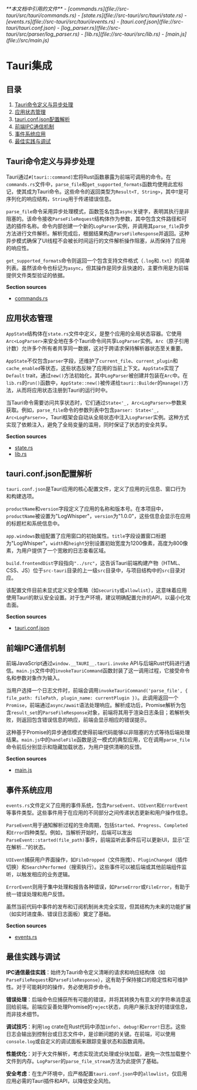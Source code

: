 <cite>
**本文档中引用的文件**   
- [commands.rs](file://src-tauri/src/tauri/commands.rs)
- [state.rs](file://src-tauri/src/tauri/state.rs)
- [events.rs](file://src-tauri/src/tauri/events.rs)
- [tauri.conf.json](file://src-tauri/tauri.conf.json)
- [log_parser.rs](file://src-tauri/src/parser/log_parser.rs)
- [lib.rs](file://src-tauri/src/lib.rs)
- [main.js](file://src/main.js)
</cite>

# Tauri集成

## 目录
1. [Tauri命令定义与异步处理](#tauri命令定义与异步处理)
2. [应用状态管理](#应用状态管理)
3. [tauri.conf.json配置解析](#tauriconfjson配置解析)
4. [前端IPC通信机制](#前端ipc通信机制)
5. [事件系统应用](#事件系统应用)
6. [最佳实践与调试](#最佳实践与调试)

## Tauri命令定义与异步处理

Tauri通过`#[tauri::command]`宏将Rust函数暴露为前端可调用的命令。在`commands.rs`文件中，`parse_file`和`get_supported_formats`函数均使用此宏标记，使其成为Tauri命令。这些命令的返回类型为`Result<T, String>`，其中`T`是可序列化的响应结构，`String`用于传递错误信息。

`parse_file`命令采用异步处理模式，函数签名包含`async`关键字，表明其执行是非阻塞的。该命令接收`ParseFileRequest`结构体作为参数，其中包含文件路径和可选的插件名称。命令内部创建一个新的`LogParser`实例，并调用其`parse_file`异步方法进行文件解析。解析完成后，根据结果构造`ParseFileResponse`并返回。这种异步模式确保了UI线程不会被长时间运行的文件解析操作阻塞，从而保持了应用的响应性。

`get_supported_formats`命令则返回一个包含支持文件格式（`.log`和`.txt`）的简单列表。虽然该命令也标记为`async`，但其操作是同步且快速的，主要作用是为前端提供文件类型验证的依据。

**Section sources**
- [commands.rs](file://src-tauri/src/tauri/commands.rs#L68-L133)

## 应用状态管理

`AppState`结构体在`state.rs`文件中定义，是整个应用的全局状态容器。它使用`Arc<LogParser>`来安全地在多个Tauri命令间共享`LogParser`实例。`Arc`（原子引用计数）允许多个所有者共享同一数据，这对于跨请求保持解析器状态至关重要。

`AppState`不仅包含`parser`字段，还维护了`current_file`、`current_plugin`和`cache_enabled`等状态，这些状态反映了应用的当前上下文。`AppState`实现了`Default` trait，通过`new()`方法初始化，其中`LogParser`被创建并包装在`Arc`中。在`lib.rs`的`run()`函数中，`AppState::new()`被传递给`tauri::Builder`的`manage()`方法，从而将应用状态注册到Tauri的运行时中。

当Tauri命令需要访问共享状态时，它们通过`State<'_, Arc<LogParser>>`参数来获取。例如，`parse_file`命令的参数列表中包含`parser: State<'_, Arc<LogParser>>`，Tauri框架会自动从全局状态中注入`LogParser`实例。这种方式实现了依赖注入，避免了全局变量的滥用，同时保证了状态的安全共享。

**Section sources**
- [state.rs](file://src-tauri/src/tauri/state.rs#L3-L52)
- [lib.rs](file://src-tauri/src/lib.rs#L18-L20)

## tauri.conf.json配置解析

`tauri.conf.json`是Tauri应用的核心配置文件，定义了应用的元信息、窗口行为和构建选项。

`productName`和`version`字段定义了应用的名称和版本号。在本项目中，`productName`被设置为"LogWhisper"，`version`为"1.0.0"，这些信息会显示在应用的标题栏和系统信息中。

`app.windows`数组配置了应用窗口的初始属性。`title`字段设置窗口标题为"LogWhisper"，`width`和`height`分别设置初始宽度为1200像素，高度为800像素，为用户提供了一个宽敞的日志查看区域。

`build.frontendDist`字段指向`"../src"`，这告诉Tauri前端构建产物（HTML、CSS、JS）位于`src-tauri`目录的上一级`src`目录中，与项目结构中的`src`目录对应。

该配置文件目前未显式定义安全策略（如`security`或`allowlist`），这意味着应用使用Tauri的默认安全设置。对于生产环境，建议明确配置允许的API，以最小化攻击面。

**Section sources**
- [tauri.conf.json](file://src-tauri/tauri.conf.json#L1-L22)

## 前端IPC通信机制

前端JavaScript通过`window.__TAURI__.tauri.invoke` API与后端Rust代码进行通信。`main.js`文件中的`invokeTauriCommand`函数封装了这一调用过程，它接受命令名和参数对象作为输入。

当用户选择一个日志文件时，前端会调用`invokeTauriCommand('parse_file', { file_path: filePath, plugin_name: currentPlugin })`。此调用返回一个`Promise`，前端通过`async/await`语法处理响应。解析成功后，Promise解析为包含`result_set`的`ParseFileResponse`对象，前端将其用于渲染日志条目；若解析失败，则返回包含错误信息的响应，前端会显示相应的错误提示。

这种基于Promise的异步通信模式使得前端代码能够以非阻塞的方式等待后端处理结果。`main.js`中的`handleFile`函数是这一模式的典型应用，它在调用`parse_file`命令前后分别显示和隐藏加载状态，为用户提供清晰的反馈。

**Section sources**
- [main.js](file://src/main.js#L200-L220)

## 事件系统应用

`events.rs`文件定义了应用的事件系统，包含`ParseEvent`、`UIEvent`和`ErrorEvent`等事件类型。这些事件用于在应用的不同部分之间传递状态更新和用户操作信息。

`ParseEvent`用于通知解析过程的生命周期，包括`Started`、`Progress`、`Completed`和`Error`四种类型。例如，当解析开始时，后端可以发出`ParseEvent::started(file_path)`事件，前端监听此事件后可以更新UI，显示“正在解析...”的状态。

`UIEvent`捕获用户界面操作，如`FileDropped`（文件拖拽）、`PluginChanged`（插件切换）和`SearchPerformed`（搜索执行）。这些事件可以被后端或其他前端组件监听，以触发相应的业务逻辑。

`ErrorEvent`则用于集中处理和报告各种错误，如`ParseError`或`FileError`，有助于统一错误处理和用户反馈。

虽然当前代码中事件的发布和订阅机制尚未完全实现，但其结构为未来的功能扩展（如实时进度条、错误日志面板）奠定了基础。

**Section sources**
- [events.rs](file://src-tauri/src/tauri/events.rs#L1-L256)

## 最佳实践与调试

**IPC通信最佳实践**：始终为Tauri命令定义清晰的请求和响应结构体（如`ParseFileRequest`和`ParseFileResponse`），这有助于保持接口的稳定性和可维护性。对于可能耗时的操作，务必使用异步命令。

**错误处理**：后端命令应捕获所有可能的错误，并将其转换为有意义的字符串消息返回给前端。前端应妥善处理Promise的`reject`状态，向用户展示友好的错误信息，而非技术细节。

**调试技巧**：利用`log` crate在Rust代码中添加`info!`、`debug!`和`error!`日志。这些日志会输出到控制台或日志文件中，是诊断问题的关键。在前端，可以使用`console.log`或自定义的调试面板来跟踪变量状态和函数调用。

**性能优化**：对于大文件解析，考虑实现流式处理或分块加载，避免一次性加载整个文件到内存。`LogParser`的`parse_file_stream`方法为此提供了基础。

**安全考虑**：在生产环境中，应严格配置`tauri.conf.json`中的`allowlist`，仅启用应用必需的Tauri插件和API，以降低安全风险。